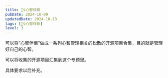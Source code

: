 ```yaml
---
title: 🧚‍♀️心智伴侣
pubDate: 2024-10-09
updatedDate: 2024-10-13
tags: [🧚‍♀️心智伴侣]
level: 3
---
```


可以将“心智伴侣”做成一系列心智管理相关的松散的开源项目合集，目的就是管理好自己的心智。

可以将收集的开源项目汇集到这个专题里。

具体要求以后补充。
